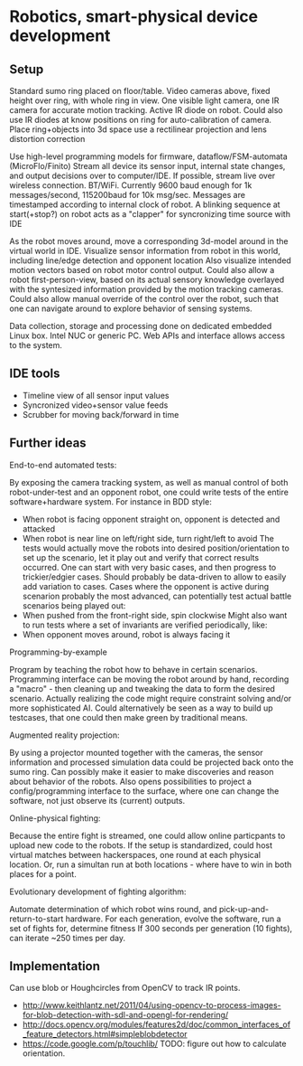 Robotics, smart-physical device development
=============================================

Setup
------

Standard sumo ring placed on floor/table.
Video cameras above, fixed height over ring, with whole ring in view.
One visible light camera, one IR camera for accurate motion tracking.
Active IR diode on robot. Could also use IR diodes at know positions on ring for auto-calibration of camera.
Place ring+objects into 3d space use a rectilinear projection and lens distortion correction

Use high-level programming models for firmware, dataflow/FSM-automata (MicroFlo/Finito)
Stream all device its sensor input, internal state changes, and output decisions over to computer/IDE.
If possible, stream live over wireless connection. BT/WiFi.
Currently 9600 baud enough for 1k messages/second, 115200baud for 10k msg/sec.
Messages are timestamped according to internal clock of robot.
A blinking sequence at start(+stop?) on robot acts as a "clapper" for syncronizing time source with IDE

As the robot moves around, move a corresponding 3d-model around in the virtual world in IDE.
Visualize sensor information from robot in this world, including line/edge detection and opponent location
Also visualize intended motion vectors based on robot motor control output.
Could also allow a robot first-person-view, based on its actual sensory knowledge overlayed with the
syntesized information provided by the motion tracking cameras. Could also allow manual override of
the control over the robot, such that one can navigate around to explore behavior of sensing systems.

Data collection, storage and processing done on dedicated embedded Linux box. Intel NUC or generic PC.
Web APIs and interface allows access to the system. 

IDE tools
----------
- Timeline view of all sensor input values
- Syncronized video+sensor value feeds
- Scrubber for moving back/forward in time


Further ideas
------------
End-to-end automated tests:

By exposing the camera tracking system, as well as manual control of both robot-under-test
and an opponent robot, one could write tests of the entire software+hardware system.
For instance in BDD style:
* When robot is facing opponent straight on, opponent is detected and attacked
* When robot is near line on left/right side, turn right/left to avoid
The tests would actually move the robots into desired position/orientation to set up the scenario,
let it play out and verify that correct results occurred. One can start with very basic cases,
and then progress to trickier/edgier cases. Should probably be data-driven to allow to easily add variation to cases.
Cases where the opponent is active during scenarion probably the most advanced, can potentially
test actual battle scenarios being played out:
* When pushed from the front-right side, spin clockwise
Might also want to run tests where a set of invariants are verified periodically, like:
* When opponent moves around, robot is always facing it

Programming-by-example

Program by teaching the robot how to behave in certain scenarios. Programming interface
can be moving the robot around by hand, recording a "macro" - then cleaning up and tweaking
the data to form the desired scenario.
Actually realizing the code might require constraint solving and/or more sophisticated AI.
Could alternatively be seen as a way to build up testcases, that one could then make green
by traditional means.

Augmented reality projection:

By using a projector mounted together with the cameras, the sensor information and processed
simulation data could be projected back onto the sumo ring. Can possibly make it easier to
make discoveries and reason about behavior of the robots.
Also opens possibilities to project a config/programming interface to the surface, where one
can change the software, not just observe its (current) outputs.

Online-physical fighting:

Because the entire fight is streamed, one could allow online particpants to upload new code to the robots.
If the setup is standardized, could host virtual matches between hackerspaces, one round at each physical location.
Or, run a simultan run at both locations - where have to win in both places for a point.

Evolutionary development of fighting algorithm:

Automate determination of which robot wins round, and pick-up-and-return-to-start hardware.
For each generation, evolve the software, run a set of fights for, determine fitness
If 300 seconds per generation (10 fights), can iterate ~250 times per day.



Implementation
---------------
Can use blob or Houghcircles from OpenCV to track IR points.
* http://www.keithlantz.net/2011/04/using-opencv-to-process-images-for-blob-detection-with-sdl-and-opengl-for-rendering/
* http://docs.opencv.org/modules/features2d/doc/common_interfaces_of_feature_detectors.html#simpleblobdetector
* https://code.google.com/p/touchlib/
TODO: figure out how to calculate orientation.

